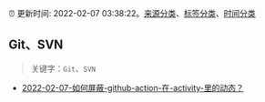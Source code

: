 :alarm_clock: 更新时间: 2022-02-07 03:38:22。[来源分类](../README.md)、[标签分类](../TAGS.md)、[时间分类](../TIMELINE.md)

## Git、SVN


> 关键字：`Git`、`SVN`



- [2022-02-07-如何屏蔽-github-action-在-activity-里的动态？](https://www.v2ex.com/t/832178) 